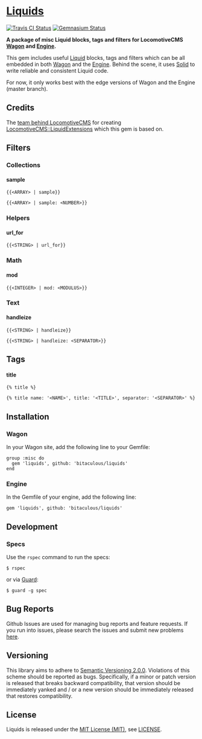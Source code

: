 [Liquids]
=========

[![Travis CI Status][Travis CI Status]][Travis CI] [![Gemnasium Status][Gemnasium Status]][Gemnasium]

**A package of misc Liquid blocks, tags and filters for LocomotiveCMS [Wagon] and [Engine].**

This gem includes useful [Liquid] blocks, tags and filters which can be all embedded in both [Wagon] and the [Engine].
Behind the scene, it uses [Solid] to write reliable and consistent Liquid code.

For now, it only works best with the edge versions of Wagon and the Engine (master branch).

Credits
-------

The [team behind LocomotiveCMS] for creating [LocomotiveCMS::LiquidExtensions] which this gem is based on.

Filters
-------

### Collections

#### sample

```
{{<ARRAY> | sample}}

{{<ARRAY> | sample: <NUMBER>}}
```

### Helpers

#### url_for

```
{{<STRING> | url_for}}
```

### Math

#### mod

```
{{<INTEGER> | mod: <MODULUS>}}
```

### Text

#### handleize

```
{{<STRING> | handleize}}

{{<STRING> | handleize: <SEPARATOR>}}
```

Tags
----

#### title

```
{% title %}

{% title name: '<NAME>', title: '<TITLE>', separator: '<SEPARATOR>' %}
```

Installation
------------

### Wagon

In your Wagon site, add the following line to your Gemfile:

    group :misc do
      gem 'liquids', github: 'bitaculous/liquids'
    end

### Engine

In the Gemfile of your engine, add the following line:

    gem 'liquids', github: 'bitaculous/liquids'

Development
-----------

### Specs

Use the `rspec` command to run the specs:

```
$ rspec
```

or via [Guard]:

```
$ guard -g spec
```

Bug Reports
-----------

Github Issues are used for managing bug reports and feature requests. If you run into issues, please search the issues
and submit new problems [here].

Versioning
----------

This library aims to adhere to [Semantic Versioning 2.0.0]. Violations of this scheme should be reported as bugs.
Specifically, if a minor or patch version is released that breaks backward compatibility, that version should be
immediately yanked and / or a new version should be immediately released that restores compatibility.

License
-------

Liquids is released under the [MIT License (MIT)], see [LICENSE].

[Engine]: https://github.com/locomotivecms/engine "The engine of LocomotiveCMS."
[Gemnasium]: https://gemnasium.com/bitaculous/liquids "Liquids at Gemnasium"
[Gemnasium Status]: https://img.shields.io/gemnasium/bitaculous/liquids.svg?style=flat "Gemnasium Status"
[Guard]: http://guardgem.org "A command line tool to easily handle events on file system modifications."
[here]: https://github.com/bitaculous/liquids/issues "Github Issues"
[LICENSE]: https://raw.githubusercontent.com/bitaculous/liquids/master/LICENSE "License"
[Liquid]: http://liquidmarkup.org "Liquid Templating language"
[Liquids]: https://bitaculous.github.io/liquids/ "A package of misc liquid blocks, tags and filters for LocomotiveCMS Wagon and Engine."
[LocomotiveCMS::LiquidExtensions]: https://github.com/locomotivecms/liquid_extensions "A list of misc liquid tags and filters."
[MIT License (MIT)]: http://opensource.org/licenses/MIT "The MIT License (MIT)"
[Semantic Versioning 2.0.0]: http://semver.org "Semantic Versioning 2.0.0"
[Solid]: https://github.com/tigerlily/solid "Helpers for easily creating custom Liquid tags and block."
[team behind LocomotiveCMS]: http://locomotivecms.com/crew "The crew behind LocomotiveCMS"
[Travis CI]: https://travis-ci.org/bitaculous/liquids "Liquids at Travis CI"
[Travis CI Status]: https://img.shields.io/travis/bitaculous/liquids.svg?style=flat "Travis CI Status"
[Wagon]: https://github.com/locomotivecms/wagon "The right tool to create and modify a LocomotiveCMS website locally."